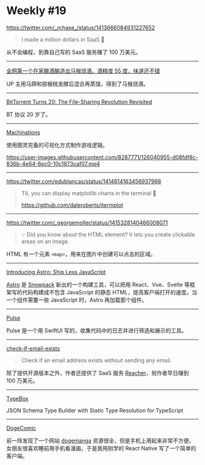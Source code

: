 # Weekly #19

https://twitter.com/_rchase_/status/1413666084931227652

> I made a million dollars in SaaS 🤑

从不会编程，到靠自己写的 SaaS 服务赚了 100 万美元。

---

[全网第一个在家酿酒酿造出马猴烧酒，酒精度 55 度，味道还不错](https://www.bilibili.com/video/BV1Sf4y1L7ZL)

UP 主用马蹄和猕猴桃发酵后混合再蒸馏，得到了马猴烧酒。

---

[BitTorrent Turns 20: The File-Sharing Revolution Revisited](https://torrentfreak.com/bittorrent-turns-20-the-file-sharing-revolution-revisited-210702/)

BT 协议 20 岁了。

---

[Machinations](https://machinations.io/)

使用图灵完备的可视化方式制作游戏逻辑。

https://user-images.githubusercontent.com/8287771/126040955-d08fdf8c-836b-4e64-8ec0-10c1873caf07.mp4

---

https://twitter.com/edublancas/status/1414614163456937988

> TIL you can display matplotlib charts in the terminal 🤯
>
> https://github.com/daleroberts/itermplot

---

https://twitter.com/_georgemoller/status/1415328140466008071

> :bulb: Did you know about the <map> HTML element? It lets you create clickable areas on an image

HTML 有一个元素 `<map>`，用来在图片中创建可以点击的区域。

---

[Introducing Astro: Ship Less JavaScript](https://astro.build/blog/introducing-astro)

[Astro](https://astro.build/) 是 [Snowpack](https://www.snowpack.dev/) 新出的一个构建工具，可以把用 React、Vue、Svelte 等框架写的代码构建成不包含 JavaScript 的静态 HTML，提高客户端打开的速度。当一个组件需要一些 JavaScript 时，Astro 再加载那个组件。

---

[Pulse](https://github.com/kean/Pulse)

Pulse 是一个用 SwiftUI 写的，收集代码中的日志并进行筛选和展示的工具。

---

[check-if-email-exists](https://github.com/reacherhq/check-if-email-exists)

> Check if an email address exists without sending any email.

除了提供开源版本之外，作者还提供了 SaaS 服务 [Reacher](https://reacher.email/)，祝作者早日赚到 100 万美元。

---

[TypeBox](https://github.com/sinclairzx81/typebox)

JSON Schema Type Builder with Static Type Resolution for TypeScript

---

[DogeComic](https://github.com/renzholy/DogeComic)

前一阵发现了一个网站 [dogemanga](https://dogemanga.com/) 资源很全，但是手机上用起来非常不方便。女朋友很喜欢睡前用手机看漫画，于是我用刚学的 React Native 写了一个简单的客户端。
